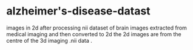 # alzheimer's-disease-datast
images in 2d after processing nii dataset of brain
images extracted from medical imaging and then converted to 2d 
the 2d images are from the centre of the 3d imaging .nii data .
